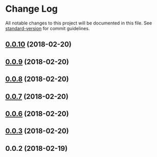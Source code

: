# Change Log

All notable changes to this project will be documented in this file. See [standard-version](https://github.com/conventional-changelog/standard-version) for commit guidelines.

<a name="0.0.10"></a>
## [0.0.10](https://github.com/jiubao/vue-validator/compare/v0.0.9...v0.0.10) (2018-02-20)



<a name="0.0.9"></a>
## [0.0.9](https://github.com/jiubao/vue-validator/compare/v0.0.8...v0.0.9) (2018-02-20)



<a name="0.0.8"></a>
## [0.0.8](https://github.com/jiubao/vue-validator/compare/v0.0.7...v0.0.8) (2018-02-20)



<a name="0.0.7"></a>
## [0.0.7](https://github.com/jiubao/vue-validator/compare/v0.0.6...v0.0.7) (2018-02-20)



<a name="0.0.6"></a>
## [0.0.6](https://github.com/jiubao/vue-validator/compare/v0.0.3...v0.0.6) (2018-02-20)



<a name="0.0.3"></a>
## [0.0.3](https://github.com/jiubao/vue-validator/compare/v0.0.2...v0.0.3) (2018-02-20)



<a name="0.0.2"></a>
## 0.0.2 (2018-02-19)
